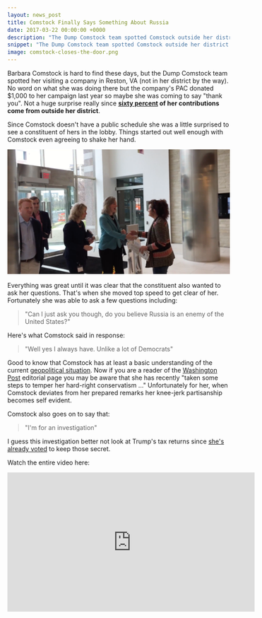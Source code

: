 ```yaml
---
layout: news_post
title: Comstock Finally Says Something About Russia
date: 2017-03-22 00:00:00 +0000
description: "The Dump Comstock team spotted Comstock outside her district in Reston, VA and she had some interesting things to say about Russia."
snippet: "The Dump Comstock team spotted Comstock outside her district in Reston, VA and she had some interesting things to say about Russia."
image: comstock-closes-the-door.png
---
```


Barbara Comstock is hard to find these days, but the Dump Comstock team spotted her visiting a company in Reston, VA (not in her district by the way). No word on what she was doing there but the company's PAC donated $1,000 to her campaign last year so maybe she was coming to say "thank you". Not a huge surprise really since **[sixty percent](https://www.opensecrets.org/politicians/geog.php?cycle=2016&cid=N00036023&type=I) of her contributions come from outside her district**.

Since Comstock doesn't have a public schedule she was a little surprised to see a constituent of hers in the lobby. Things started out well enough with Comstock even agreeing to shake her hand.

![Comstock shaking hands with a constituent](/images/news/comstock-shakes-hands.png)

Everything was great until it was clear that the constituent also wanted to ask her questions. That's when she moved top speed to get clear of her. Fortunately she was able to ask a few questions including:

> "Can I just ask you though, do you believe Russia is an enemy of the United States?"

Here's what Comstock said in response:

> "Well yes I always have. Unlike a lot of Democrats"

Good to know that Comstock has at least a basic understanding of the current [geopolitical situation](http://www.businessinsider.com/dick-cheney-russia-hack-no-question-act-of-war-2017-3). Now if you are a reader of the [Washington Post](https://www.washingtonpost.com/opinions/the-posts-picks-for-congress/2016/10/22/75fe0dd2-962d-11e6-bb29-bf2701dbe0a3_story.html) editorial page you may be aware that she has recently "taken some steps to temper her hard-right conservatism ..." Unfortunately for her, when Comstock deviates from her prepared remarks her knee-jerk partisanship becomes self evident.

Comstock also goes on to say that:

> "I'm for an investigation"

I guess this investigation better not look at Trump's tax returns since [she's already voted](/comstock-votes-against-release-of-trump-tax-returns/) to keep those secret.

Watch the entire video here:

<iframe width="560" height="315" src="https://www.youtube.com/embed/65AKfqbjnik" frameborder="0" allowfullscreen></iframe>
